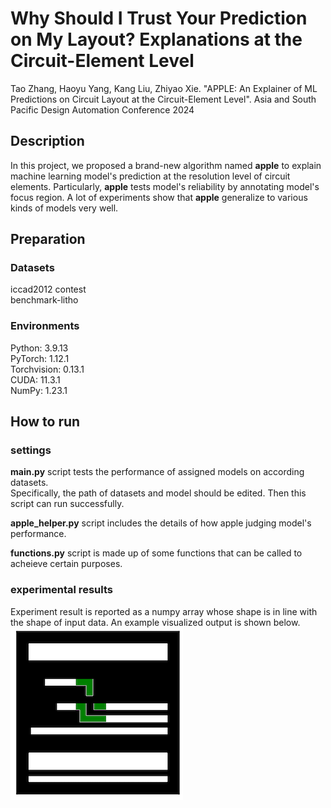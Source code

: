 # Why Should I Trust Your Prediction on My Layout? Explanations at the Circuit-Element Level
Tao Zhang, Haoyu Yang, Kang Liu, Zhiyao Xie. "APPLE: An Explainer of ML Predictions on Circuit Layout at the Circuit-Element Level". Asia and South Pacific Design Automation Conference 2024
## Description  
In this project, we proposed a brand-new algorithm named **apple** to explain machine learning model's prediction at the resolution level of circuit elements. Particularly, **apple** tests model's reliability by annotating model's focus region. A lot of experiments show that **apple** generalize to various kinds of models very well.
## Preparation
### Datasets
iccad2012 contest  
benchmark-litho

### Environments
Python: 3.9.13  
PyTorch: 1.12.1  
Torchvision: 0.13.1  
CUDA: 11.3.1  
NumPy: 1.23.1  
## How to run
### settings
**main.py** script tests the performance of assigned models on according datasets.  
Specifically, the path of datasets and model should be edited. Then this script can run successfully.  

**apple_helper.py** script includes the details of how apple judging model's performance.    

**functions.py** script is made up of some functions that can be called to acheieve certain purposes.

### experimental results
Experiment result is reported as a numpy array whose shape is in line with the shape of input data. An example visualized output is shown below.  
![image](utils/2.png)
